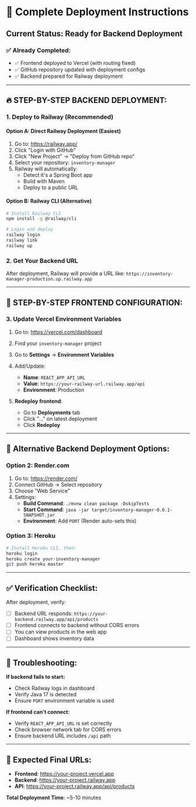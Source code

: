 # 🚀 Complete Deployment Instructions

## Current Status: Ready for Backend Deployment

### ✅ **Already Completed:**
- ✅ Frontend deployed to Vercel (with routing fixed)
- ✅ GitHub repository updated with deployment configs
- ✅ Backend prepared for Railway deployment

---

## 🔥 **STEP-BY-STEP BACKEND DEPLOYMENT:**

### **1. Deploy to Railway (Recommended)**

#### **Option A: Direct Railway Deployment (Easiest)**
1. Go to: https://railway.app/
2. Click "Login with GitHub"
3. Click "New Project" → "Deploy from GitHub repo"
4. Select your repository: `inventory-manager`
5. Railway will automatically:
   - Detect it's a Spring Boot app
   - Build with Maven
   - Deploy to a public URL

#### **Option B: Railway CLI (Alternative)**
```bash
# Install Railway CLI
npm install -g @railway/cli

# Login and deploy
railway login
railway link
railway up
```

### **2. Get Your Backend URL**
After deployment, Railway will provide a URL like:
`https://inventory-manager-production.up.railway.app`

---

## 🔧 **STEP-BY-STEP FRONTEND CONFIGURATION:**

### **3. Update Vercel Environment Variables**

1. Go to: https://vercel.com/dashboard
2. Find your `inventory-manager` project
3. Go to **Settings** → **Environment Variables**
4. Add/Update:
   - **Name**: `REACT_APP_API_URL`
   - **Value**: `https://your-railway-url.railway.app/api`
   - **Environment**: Production

5. **Redeploy frontend**:
   - Go to **Deployments** tab
   - Click "..." on latest deployment
   - Click **Redeploy**

---

## 🎯 **Alternative Backend Deployment Options:**

### **Option 2: Render.com**
1. Go to: https://render.com/
2. Connect GitHub → Select repository
3. Choose "Web Service"
4. Settings:
   - **Build Command**: `./mvnw clean package -DskipTests`
   - **Start Command**: `java -jar target/inventory-manager-0.0.1-SNAPSHOT.jar`
   - **Environment**: Add `PORT` (Render auto-sets this)

### **Option 3: Heroku**
```bash
# Install Heroku CLI, then:
heroku login
heroku create your-inventory-manager
git push heroku master
```

---

## ✅ **Verification Checklist:**

After deployment, verify:
- [ ] Backend URL responds: `https://your-backend.railway.app/api/products`
- [ ] Frontend connects to backend without CORS errors
- [ ] You can view products in the web app
- [ ] Dashboard shows inventory data

---

## 🚨 **Troubleshooting:**

**If backend fails to start:**
- Check Railway logs in dashboard
- Verify Java 17 is detected
- Ensure `PORT` environment variable is used

**If frontend can't connect:**
- Verify `REACT_APP_API_URL` is set correctly
- Check browser network tab for CORS errors
- Ensure backend URL includes `/api` path

---

## 🎉 **Expected Final URLs:**

- **Frontend**: https://your-project.vercel.app
- **Backend**: https://your-project.railway.app
- **API**: https://your-project.railway.app/api/products

**Total Deployment Time**: ~5-10 minutes